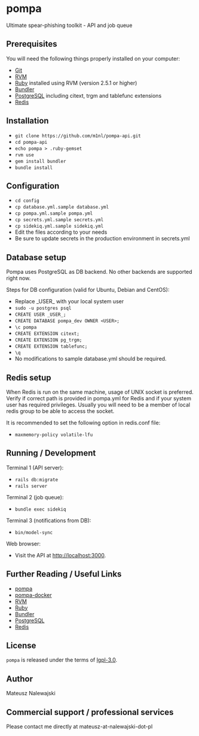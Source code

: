 # pompa

Ultimate spear-phishing toolkit - API and job queue

## Prerequisites

You will need the following things properly installed on your computer:

* [Git](https://git-scm.com/)
* [RVM](https://rvm.io/)
* [Ruby](https://www.ruby-lang.org/en/) installed using RVM (version 2.5.1 or higher)
* [Bundler](https://bundler.io/)
* [PostgreSQL](https://www.postgresql.org/) including citext, trgm and tablefunc extensions
* [Redis](https://redis.io/)

## Installation

* `git clone https://github.com/m1nl/pompa-api.git`
* `cd pompa-api`
* `echo pompa > .ruby-gemset`
* `rvm use`
* `gem install bundler`
* `bundle install`

## Configuration

* `cd config`
* `cp database.yml.sample database.yml`
* `cp pompa.yml.sample pompa.yml`
* `cp secrets.yml.sample secrets.yml`
* `cp sidekiq.yml.sample sidekiq.yml`
* Edit the files according to your needs
* Be sure to update secrets in the production environment in secrets.yml

## Database setup

Pompa uses PostgreSQL as DB backend. No other backends are supported right now.

Steps for DB configuration (valid for Ubuntu, Debian and CentOS):

* Replace \_USER\_ with your local system user
* `sudo -u postgres psql`
* `CREATE USER _USER_;`
* `CREATE DATABASE pompa_dev OWNER <USER>;`
* `\c pompa`
* `CREATE EXTENSION citext;`
* `CREATE EXTENSION pg_trgm;`
* `CREATE EXTENSION tablefunc;`
* `\q`
* No modifications to sample database.yml should be required.

## Redis setup

When Redis is run on the same machine, usage of UNIX socket is preferred. Verify if correct path is provided in pompa.yml for Redis and if your system user has required privileges. Usually you will need to be a member of local redis group to be able to access the socket.

It is recommended to set the following option in redis.conf file:

* `maxmemory-policy volatile-lfu`

## Running / Development

Terminal 1 (API server):

* `rails db:migrate`
* `rails server`

Terminal 2 (job queue):

* `bundle exec sidekiq`

Terminal 3 (notifications from DB):

* `bin/model-sync`

Web browser:

* Visit the API at [http://localhost:3000](http://localhost:3000).

## Further Reading / Useful Links

* [pompa](https://github.com/m1nl/pompa)
* [pompa-docker](https://github.com/m1nl/pompa-docker)
* [RVM](https://rvm.io/)
* [Ruby](https://www.ruby-lang.org/en/)
* [Bundler](https://bundler.io/)
* [PostgreSQL](https://www.postgresql.org/)
* [Redis](https://redis.io/)

## License
`pompa` is released under the terms of [lgpl-3.0](LICENSE).

## Author

Mateusz Nalewajski

## Commercial support / professional services

Please contact me directly at mateusz-at-nalewajski-dot-pl
